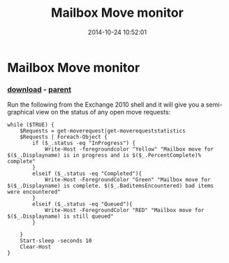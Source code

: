 ﻿---
pid:            5535
poster:         themoblin
title:          Mailbox Move monitor
date:           2014-10-24 10:52:01
format:         posh
parent:         5534
parent:         5534

---

# Mailbox Move monitor

### [download](5535.ps1) - [parent](5534.md)

Run the following from the Exchange 2010 shell and it will give you a semi-graphical view on the status of any open move requests:

```posh
while ($TRUE) {
	$Requests = get-moverequest|get-moverequeststatistics
	$Requests | Foreach-Object {
		if ($_.status -eq "InProgress") {
			Write-Host -foregroundcolor "Yellow" "Mailbox move for $($_.Displayname) is in progress and is $($_.PercentComplete)% complete"
		}
		elseif ($_.status -eq "Completed"){
			Write-Host -ForegroundColor "Green" "Mailbox move for $($_.Displayname) is complete. $($_.BaditemsEncountered) bad items were encountered"
		}
		elseif ($_.status -eq "Queued"){
			Write-Host -ForegroundColor "RED" "Mailbox move for $($_.Displayname) is still queued"
		}

	}
	Start-sleep -seconds 10
	Clear-Host
}
```
